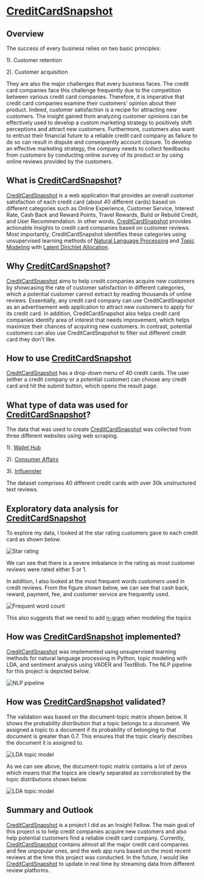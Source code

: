 # [CreditCardSnapshot](https://creditcardsnapshot.herokuapp.com/)

##  Overview
The success of every business relies on two basic principles:

1). Customer retention

2). Customer acquisition

 They  are also the major challenges that every business faces.  The credit card companies  face this challenge frequently due to the competition between various credit card companies. Therefore, it is imperative that credit card companies examine their customers' opinion about their product. Indeed, customer satisfaction is a recipe for attracting new customers.  The insight gained from analyzing customer opinions  can be effectively used to develop a custom marketing strategy to positively shift perceptions and attract new customers.    Furthermore, customers also want to entrust their financial future to a reliable credit card company as failure to do so can result in dispute and consequently account closure.   To develop an effective marketing strategy, the company needs to collect feedbacks from customers by conducting online survey of its product or by using online reviews provided by the customers.

## What is [CreditCardSnapshot](https://creditcardsnapshot.herokuapp.com/)?
[CreditCardSnapshot](https://creditcardsnapshot.herokuapp.com/) is a web application that provides an overall customer satisfaction of each credit card (about 40 different cards) based on different categories such as Online Experience, Customer Service, Interest Rate, Cash Back and Reward Points, Travel Rewards, Build or Rebuild Credit, and User Recommendation.  In other words, [CreditCardSnapshot](https://creditcardsnapshot.herokuapp.com/) provides actionable Insights to credit card companies based on customer reviews. Most importantly,  CreditCardSnapshot identifies these categories using unsupervised learning methods of [Natural Language Processing](https://en.wikipedia.org/wiki/Natural_language_processing) and [Topic Modeling](https://en.wikipedia.org/wiki/Topic_model) with [Latent Dirichlet Allocation](https://en.wikipedia.org/wiki/Latent_Dirichlet_allocation).


## Why [CreditCardSnapshot](https://creditcardsnapshot.herokuapp.com/)?
[CreditCardSnapshot](https://creditcardsnapshot.herokuapp.com/) aims to help credit companies acquire new customers by showcasing the rate of customer satisfaction in different categories, which a potential customer cannot extract by reading thousands of online reviews. Essentially, any credit card company can use CreditCardSnapshot as an advertisement web application to attract new customers to apply for its credit card. In addition, CreditCardSnapshot also helps credit card companies identify area of interest that needs improvement, which helps maximize their chances of acquiring new customers.  In contrast, potential customers can also use CreditCardSnapshot to filter out different credit card they don't like.

## How to use [CreditCardSnapshot](https://creditcardsnapshot.herokuapp.com/)
[CreditCardSnapshot](https://creditcardsnapshot.herokuapp.com/) has a drop-down menu of 40 credit cards. The user (either a credit company or a potential customer) can choose any credit card and hit the submit button, which opens the result page.

## What type of data was used for [CreditCardSnapshot](https://creditcardsnapshot.herokuapp.com/)?
The data that was used to create [CreditCardSnapshot](https://creditcardsnapshot.herokuapp.com/) was collected from three different websites using web scraping.

1). [Wallet Hub](https://wallethub.com)

2). [Consumer Affairs](https://www.consumeraffairs.com)

3). [Influenster](https://www.influenster.com)

The dataset comprises 40 different credit cards with over 30k unstructured text reviews.


## Exploratory data analysis  for [CreditCardSnapshot](https://creditcardsnapshot.herokuapp.com/)

To explore my data, I looked at the  star rating customers gave to each credit card as shown below.

![Star rating](image/rating.png)

We can see that there is a severe imbalance in the rating as most customer reviews were rated either 5 or 1.

In addition, I also looked at the most frequent words customers used in credit reviews. From the figure shown below, we can see that cash back, reward, payment, fee, and customer service are frequently used.

![Frequent word count](image/word_freq.png)

 This also suggests that we need to add [n-gram](https://en.wikipedia.org/wiki/N-gram) when modeling the topics


## How was [CreditCardSnapshot](https://creditcardsnapshot.herokuapp.com/) implemented?
[CreditCardSnapshot](https://creditcardsnapshot.herokuapp.com/) was implemented using unsupervised learning methods for natural language processing in Python, topic modeling with LDA, and sentiment analysis using VADER and TextBlob.  The NLP pipeline for this project is depicted below.

![NLP pipeline](image/pipepline.png)

## How was [CreditCardSnapshot](https://creditcardsnapshot.herokuapp.com/) validated?

The validation was based on the document-topic matrix shown below. It shows the probability distribution that a topic belongs to a document. We assigned a topic to a document if its probability of belonging to that document is greater than 0.7. This ensures that the topic clearly describes the document it is assigned to.

![LDA topic model](image/doc_topic_matrix.png)

As we can see above, the document-topic matrix contains a lot of zeros which means that the topics are clearly separated as corroborated  by the topic distributions shown below.

![LDA topic model](image/topic_model.png)

## Summary and Outlook
[CreditCardSnapshot](https://creditcardsnapshot.herokuapp.com/) is a project I did as an Insight Fellow. The main goal of this project is to help credit companies acquire new customers and also help potential customers find a reliable credit card company.  Currently, [CreditCardSnapshot](https://creditcardsnapshot.herokuapp.com/) contains almost all the major credit card companies and few unpopular ones, and the web app runs based on the most recent reviews at the time this project was conducted. In the future, I would like [CreditCardSnapshot](https://creditcardsnapshot.herokuapp.com/) to update in real time by streaming data from different review platforms.
